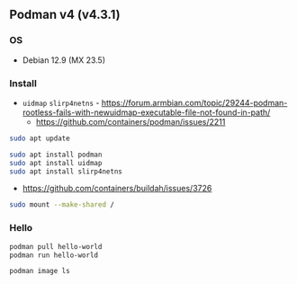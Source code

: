 ## Podman v4 (v4.3.1)

### OS

- Debian 12.9 (MX 23.5)

### Install


- `uidmap` `slirp4netns` - https://forum.armbian.com/topic/29244-podman-rootless-fails-with-newuidmap-executable-file-not-found-in-path/
    - https://github.com/containers/podman/issues/2211
 

```sh
sudo apt update

sudo apt install podman
sudo apt install uidmap 
sudo apt install slirp4netns
```

- https://github.com/containers/buildah/issues/3726

```sh
sudo mount --make-shared /
```

### Hello

```sh
podman pull hello-world
podman run hello-world

podman image ls
```
